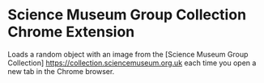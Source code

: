 # Science Museum Group Collection Chrome Extension

Loads a random object with an image from the [Science Museum Group Collection] https://collection.sciencemuseum.org.uk each time you open a new tab in the Chrome browser. 
